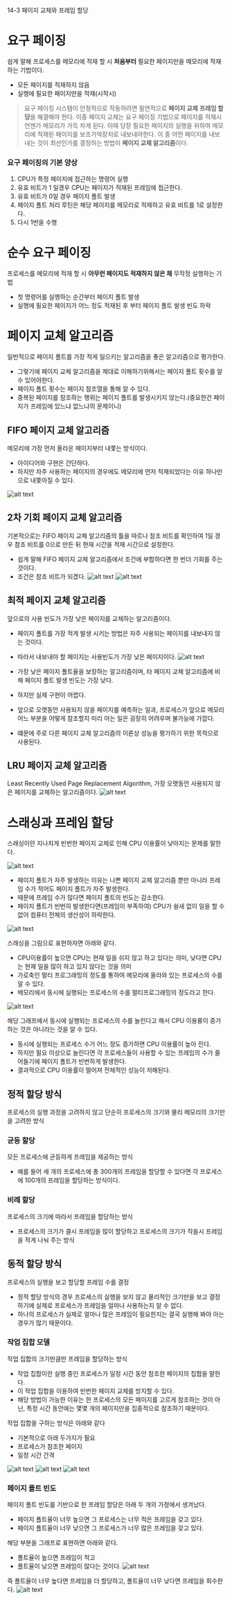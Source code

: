 14-3 페이지 교체와 프레임 할당

# 요구 페이징
쉽게 말해 프로세스를 메모리에 적재 할 시 **처음부터** 필요한 페이지만을 메모리에 적재하는 기법이다.
- 모든 페이지를 적재하지 않음
- 실행에 필요한 페이지만을 적재(시작시)

> 요구 페이징 시스템이 안정적으로 작동하려면 필연적으로 **페이지 교체** **프레임 할당**을 해결해야 한다.
> 이중 페이지 교체는 요구 페이징 기법으로 페이지를 적재시 언젠가 메모리가 가득 차게 된다. 이때 당장 필요한 페이지의 실행을 위하여 메모리에 적재된 페이지를 보조기억장치로 내보내야한다. 이 중 어떤 페이지를 내보내는 것이 최선인가를 결정하는 방법이 **페이지 교체 알고리즘**이다.

### 요구 페이징의 기본 양상
1. CPU가 특정 페이지에 접근하는 명령어 실행
2. 유효 비트가 1 일경우 CPU는 페이지가 적재된 프레임에 접근한다.
3. 유효 비트가 0일 경우 페이지 폴트 발생
4. 페이지 폴트 처리 루틴은 해당 페이지를 메모리로 적재하고 유효 비트를 1로 설정한다.
5. 다시 1번을 수행


# 순수 요구 페이징
프로세스를 메모리에 적재 할 시 **아무런 페이지도 적재하지 않은 채** 무작정 실행하는 기법
- 첫 명령어를 실행하는 순간부터 페이지 폴트 발생
- 실행에 필요한 페이지가 어느 정도 적재된 후 부터 페이지 폴트 발생 빈도 하락

# 페이지 교체 알고리즘
일반적으로 페이지 폴트를 가장 적게 일으키는 알고리즘을 좋은 알고리즘으로 평가한다.

- 그렇기에 페이지 교체 알고리즘을 제대로 이해하기위해서는 페이지 폴트 횟수를 알 수 있어야한다.
- 페이지 폴트 횟수는 페이지 참조열을 통해 알 수 있다.
- 중복된 페이지를 참조하는 행위는 페이지 폴트를 발생시키지 않는다.(중요한건 페이지가 프레임에 있느냐 없느냐의 문제이니)

## FIFO 페이지 교체 알고리즘
메모리에 가장 먼저 올라온 페이지부터 내쫓는 방식이다.

- 아이디어와 구현은 간단하다.
- 하지만 자주 사용하는 페이지의 경우에도 메모리에 먼저 적재되었다는 이유 하나만으로 내쫓아질 수 있다.

![alt text](<스크린샷 2024-04-17 221231.png>)

## 2차 기회 페이지 교체 알고리즘
기본적으로는 FIFO 페이지 교체 알고리즘의 틀을 따르나 참조 비트를 확인하여 1일 경우 참조 비트를 0으로 만든 뒤 현재 시간을 적재 시간으로 설정한다.

- 쉽게 말해 FIFO 페이지 교체 알고리즘에서 조건에 부합하다면 한 번더 기회를 주는 것이다.
- 조건은 참조 비트가 되겠다.
![alt text](<스크린샷 2024-04-17 221250.png>)
![alt text](<스크린샷 2024-04-17 221257.png>)


## 최적 페이지 교체 알고리즘
앞으로의 사용 빈도가 가장 낮은 페이지를 교체하는 알고리즘이다.

- 페이지 폴트를 가장 적게 발생 시키는 방법은 자주 사용되는 페이지를 내보내지 않는 것이다.
- 따라서 내보내야 할 페이지는 사용빈도가 가장 낮은 페이지이다.
![alt text](<스크린샷 2024-04-18 031955.png>)

- 가장 낮은 페이지 폴트율을 보장하는 알고리즘이며, 타 페이지 교체 알고리즘에 비해 페이지 폴트 발생 빈도는 가장 낮다.
- 하지만 실제 구현이 어렵다.
- 앞으로 오랫동안 사용되지 않을 페이지를 예측하는 일과, 프로세스가 앞으로 메모리 어느 부분을 어떻게 참조할지 미리 아는 일은 굉장히 어려우며 불가능에 가깝다.
- 떄문에 주로 다른 페이지 교체 알고리즘의 이론상 성능을 평가하기 위한 목적으로 사용된다.

## LRU 페이지 교체 알고리즘
Least Recently Used Page Replacement Algorithm, 가장 오랫동안 사용되지 않은 페이지를 교체하는 알고리즘이다.
![alt text](<스크린샷 2024-04-18 034424.png>)

# 스래싱과 프레임 할당
스래싱이란 지나치게 빈번한 페이지 교체로 인해 CPU 이용률이 낮아지는 문제를 말한다.

![alt text](<스크린샷 2024-04-18 040740.png>)

- 페이지 폴트가 자주 발생하는 이유는 나쁜 페이지 교체 알고리즘 뿐만 아니라 프레임 수가 적어도 페이지 폴트가 자주 발생한다.
- 때문에 프레임 수가 많다면 페이지 폴트의 빈도는 감소한다.
- 페이지 폴트가 빈번히 발생한다면(프레임이 부족하여) CPU가 쉴새 없이 일을 할 수 없어 컴퓨터 전체의 생산성이 하락한다.

![alt text](<스크린샷 2024-04-18 040748.png>)


스래싱을 그림으로 표현하자면 아래와 같다.
- CPU이용률이 높으면 CPU는 현재 일을 쉬지 않고 하고 있다는 의미, 낮다면 CPU는 현재 일을 많이 하고 있지 않다는 것을 의미
- 가로축인 멀티 프로그래밍의 정도를 통하여 메모리에 올라와 있는 프로세스의 수를 알 수 있다.
- 메모리에서 동시에 실행되는 프로세스의 수를 멀티프로그래밍의 정도라고 한다.

![alt text](<스크린샷 2024-04-18 040754.png>)

해당 그래프에서 동시에 실행되는 프로세스의 수를 늘린다고 해서 CPU 이용륭이 증가하는 것은 아니라는 것을 알 수 있다.
- 동시에 실행되는 프로세스 수가 어느 정도 증가하면 CPU 이용률이 높아 진다.
- 하지만 필요 이상으로 늘린다면 각 프로세스들이 사용할 수 있는 프레임의 수가 줄어들기에 페이지 폴트가 빈번하게 발생한다.
- 결과적으로 CPU 이용률이 떨어져 전체적인 성능이 저해된다.

## 정적 할당 방식
프로세스의 실행 과정을 고려하지 않고 단순히 프로세스의 크기와 물리 메모리의 크기만을 고려한 방식

### 균등 할당
모든 프로세스에 균등하게 프레임을 제공하는 방식
- 예를 들어 세 개의 프로세스에 총 300개의 프레임을 할당할 수 있다면 각 프로세스에 100개의 프레임을 할당하는 방식이다.

### 비례 할당
프로세스의 크기에 따라서 프레임을 할당하는 방식
- 프로세스의 크기가 클시 프레임을 많이 할당하고 프로세스의 크기가 작을시 프레임을 적게 나눠 주는 방식

## 동적 할당 방식
프로세스의 실행을 보고 할당할 프레임 수를 결정
- 정적 할당 방식의 경우 프로세스의 실행을 보지 않고 물리적인 크기만을 보고 결정하기에 실제로 프로세스가 프레임을 얼마나 사용하는지 알 수 없다.
- 하나의 프로세스가 실제로 얼마나 많은 프레임이 필요한지는 결국 실행해 봐야 아는 경우가 많기 때문이다.

### 작업 집합 모델
작업 집합의 크기만큼만 프레임을 할당하는 방식
- 작업 집합이란 실행 중인 프로세스가 일정 시간 동안 참조한 페이지의 집합을 말한다.
- 이 작업 집합을 이용하여 빈번한 페이지 교체를 방지할 수 있다.
- 해당 방법이 가능한 이유는 한 프로세스의 모든 페이지를 고르게 참조하는 것이 아닌, 특정 시간 동안에는 몇몇 개의 페이지만을 집중적으로 참조하기 때문이다.

작업 집합을 구하는 방식은 아래와 같다
- 기본적으로 아래 두가지가 필요
- 프로세스가 참조한 페이지
- 일정 시간 간격

![alt text](<스크린샷 2024-04-18 050957.png>)
![alt text](<스크린샷 2024-04-18 051002-1.png>)
![alt text](<스크린샷 2024-04-18 051013.png>)

### 페이지 폴트 빈도
페이지 폴트 빈도를 기반으로 한 프레임 할당은 아래 두 개의 가정에서 생겨났다.
- 페이지 폴트율이 너무 높으면 그 프로세스는 너무 적은 프레임을 갖고 있다.
- 페이지 폴트율이 너무 낮으면 그 프로세스가 너무 많은 프레임을 갖고 있다.

해당 부분을 그래프로 표현하면 아래와 같다.
- 폴트율이 높으면 프레임이 적고
- 플트율이 낮으면 프레임이 많다는 것이다.
![alt text](<스크린샷 2024-04-18 051022.png>)

즉 폴트율이 너무 높다면 프레임을 더 할당하고, 폴트율이 너무 낮다면 프레임을 회수한다.
![alt text](<스크린샷 2024-04-18 051029.png>)